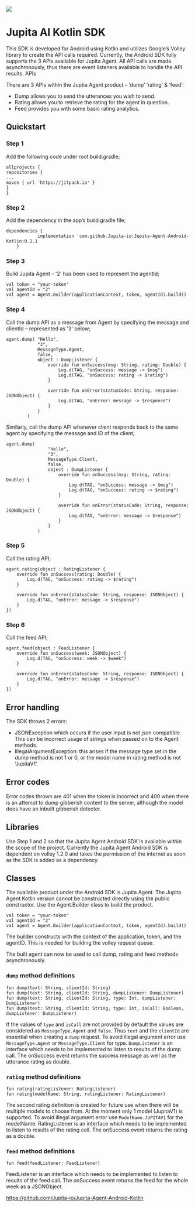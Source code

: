 [![](https://jitpack.io/v/Jupita-io/Jupita-Agent-Android-Kotlin.svg)](https://jitpack.io/#Jupita-io/Jupita-Agent-Android-Kotlin)

# Jupita AI Kotlin SDK

This SDK is developed for Android using Kotlin and utilizes Google’s Volley library to create the API calls required. Currently, the Android SDK fully supports the 3 APIs available for Jupita Agent. All API calls are made asynchronously, thus there are event listeners available to handle the API results.
APIs

There are 3 APIs within the Juptia Agent product – ‘dump’ ‘rating’ & ‘feed’:
- Dump allows you to send the utterances you wish to send.
- Rating allows you to retrieve the rating for the agent in question.
- Feed provides you with some basic rating analytics.

## Quickstart
### Step 1
Add the following code under root build.gradle;

```
allprojects {
repositories {
...
maven { url 'https://jitpack.io' }
}
}
```

### Step 2
Add the dependency in the app’s build.gradle file;
```
dependencies {
	        implementation 'com.github.Jupita-io:Jupita-Agent-Android-Kotlin:0.1.1
	}
```

### Step 3
Build Jupita Agent - '2' has been used to represent the agentId;

```
val token = "your-token"
val agentId = "2"
val agent = Agent.Builder(applicationContext, token, agentId).build()
```

### Step 4
Call the dump API as a message from Agent by specifying the message and clientId – represented as '3' below;

```
agent.dump( "Hello",
            "3",
            MessageType.Agent,
            false,
            object : DumpListener {
                override fun onSuccess(msg: String, rating: Double) {
                    Log.d(TAG, "onSuccess: message -> $msg")
                    Log.d(TAG, "onSuccess: rating -> $rating")
                }

                override fun onError(statusCode: String, response: JSONObject) {
                    Log.d(TAG, "onError: message -> $response")
                }
            }
        )
```

Similarly, call the dump API whenever client responds back to the same agent by specifying the message and ID of the client;
```
agent.dump(
                "Hello",
                "3",
                MessageType.Client,
                false,
                object : DumpListener {
                    override fun onSuccess(msg: String, rating: Double) {
                        Log.d(TAG, "onSuccess: message -> $msg")
                        Log.d(TAG, "onSuccess: rating -> $rating")
                    }

                    override fun onError(statusCode: String, response: JSONObject) {
                        Log.d(TAG, "onError: message -> $response")
                    }
                }
            )
```

### Step 5
Call the rating API;

```
agent.rating(object : RatingListener {
    override fun onSuccess(rating: Double) {
        Log.d(TAG, "onSuccess: rating -> $rating")
    }

    override fun onError(statusCode: String, response: JSONObject) {
        Log.d(TAG, "onError: message -> $response")
    }
})
```

### Step 6
Call the feed API;
```
agent.feed(object : FeedListener {
    override fun onSuccess(week: JSONObject) {
        Log.d(TAG, "onSuccess: week -> $week")
    }

    override fun onError(statusCode: String, response: JSONObject) {
        Log.d(TAG, "onError: message -> $response")
    }
})
```

## Error handling
The SDK throws 2 errors:
- JSONException which occurs if the user input is not json compatible. This can be incorrect usage of strings when passed on to the Agent methods.
- IllegalArgumentException: this arises if the message type set in the dump method is not 1 or 0, or the model name in rating method is not ‘JupitaV1’.

## Error codes
Error codes thrown are 401 when the token is incorrect and 400 when there is an attempt to dump gibberish content to the server, although the model does have an inbuilt gibberish detector.

## Libraries
Use Step 1 and 2 so that the Jupita Agent Android SDK is available within the scope of the project. Currently the Jupita Agent Android SDK is dependent on volley 1.2.0 and takes the permission of the internet as soon as the SDK is added as a dependency.

## Classes
The available product under the Android SDK is Jupita Agent.
The Jupita Agent Kotlin version cannot be constructed directly using the public constructor. Use the Agent.Builder class to build the product.

```
val token = "your-token"
val agentId = "2"
val agent = Agent.Builder(applicationContext, token, agentId).build()
```

The builder constructs with the context of the application, token, and the agentID. This is needed for building the volley request queue.

The built agent can now be used to call dump, rating and feed methods asynchronously.

### `dump` method definitions

```
fun dump(text: String, clientId: String)
fun dump(text: String, clientId: String, dumpListener: DumpListener)
fun dump(text: String, clientId: String, type: Int, dumpListener: DumpListener)
fun dump(text: String, clientId: String, type: Int, isCall: Boolean, dumpListener: DumpListener)
```

If the values of `type` and `isCall` are not provided by default the values are considered as `MessageType.Agent` and `false`.
Thus `text` and the `clientId` are essential when creating a `dump` request.
To avoid illegal argument error use `MessageType.Agent` or `MessageType.Client` for type.
`DumpListener` is an interface which needs to be implemented to listen to results of the dump call.
The onSuccess event returns the success message as well as the utterance rating as double.


### `rating` method definitions
```
fun rating(ratingListener: RatingListener)
fun rating(modelName: String, ratingListener: RatingListener)
```

The second rating definition is created for future use when there will be multiple models to choose from.
At the moment only 1 model (JupitaV1) is supported. To avoid illegal argument error use `ModelName.JUPITAV1` for the modelName.
RatingListener is an interface which needs to be implemented to listen to results of the rating call.
The onSuccess event returns the rating as a double.


### `feed` method definitions
```
fun feed(feedListener: FeedListener)
```

FeedListener is an interface which needs to be implemented to listen to results of the feed call.
The onSuccess event returns the feed for the whole week as a JSONObject.

https://github.com/Jupita-io/Jupita-Agent-Android-Kotlin